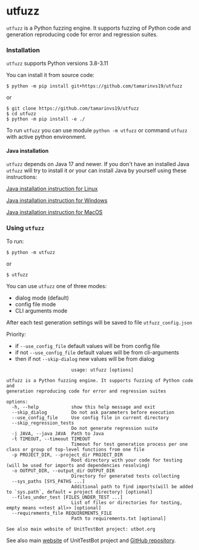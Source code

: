 # utfuzz

`utfuzz` is a Python fuzzing engine. It supports fuzzing of Python code and generation reproducing code for error and regression suites. 

### Installation

`utfuzz` supports Python versions 3.8-3.11

You can install it from source code:
```shell
$ python -m pip install git+https://github.com/tamarinvs19/utfuzz
```

or

```shell
$ git clone https://github.com/tamarinvs19/utfuzz
$ cd utfuzz
$ python -m pip install -e ./
```


To run `utfuzz` you can use module `python -m utfuzz` or command `utfuzz` with active python environment.

#### Java installation

`utfuzz` depends on Java 17 and newer. If you don't have an installed Java `utfuzz` will try to install it or your can install Java by yourself using these instructions:

[Java installation instruction for Linux](https://docs.oracle.com/en/java/javase/17/install/installation-jdk-linux-platforms.html)

[Java installation instruction for Windows](https://docs.oracle.com/en/java/javase/17/install/installation-jdk-microsoft-windows-platforms.html)

[Java installation instruction for MacOS](https://docs.oracle.com/en/java/javase/17/install/installation-jdk-macos.html)

### Using `utfuzz`

To run:
```shell
$ python -m utfuzz
```
or
```shell
$ utfuzz
```

You can use `utfuzz` one of three modes:
* dialog mode (default)
* config file mode
* CLI arguments mode

After each test generation settings will be saved to file `utfuzz_config.json`

Priority:
* if `--use_config_file` default values will be from config file
* if not `--use_config_file` default values will be from cli-arguments
* then if not `--skip-dialog` new values will be from dialog

```
                        usage: utfuzz [options]

utfuzz is a Python fuzzing engine. It supports fuzzing of Python code and
generation reproducing code for error and regression suites

options:
  -h, --help            show this help message and exit
  --skip_dialog         Do not ask parameters before execution
  --use_config_file     Use config file in current directory
  --skip_regression_tests
                        Do not generate regression suite
  -j JAVA, --java JAVA  Path to Java
  -t TIMEOUT, --timeout TIMEOUT
                        Timeout for test generation process per one class or group of top-level functions from one file
  -p PROJECT_DIR, --project_dir PROJECT_DIR
                        Root directory with your code for testing (will be used for imports and dependencies resolving)
  -o OUTPUT_DIR, --output_dir OUTPUT_DIR
                        Directory for generated tests collecting
  --sys_paths [SYS_PATHS ...]
                        Additional path to find imports(will be added to `sys.path`, default = project directory) [optional]
  --files_under_test [FILES_UNDER_TEST ...]
                        List of files or directories for testing, empty means <<test all>> [optional]
  --requirements_file REQUIREMENTS_FILE
                        Path to requirements.txt [optional]

See also main website of UnitTestBot project: utbot.org
```

See also main [website](utbot.org) of UnitTestBot project and [GitHub repository](github.com/UnitTestBot/UTBotJava).

